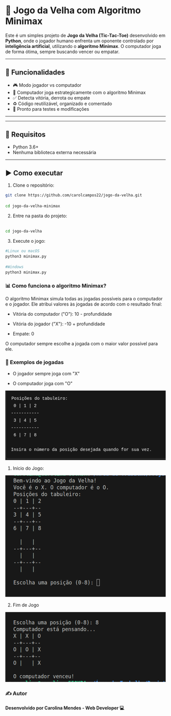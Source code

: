 # 🧠 Jogo da Velha com Algoritmo Minimax

Este é um simples projeto de **Jogo da Velha (Tic-Tac-Toe)** desenvolvido em **Python**, onde o jogador humano enfrenta um oponente controlado por **inteligência artificial**, utilizando o **algoritmo Minimax**. O computador joga de forma ótima, sempre buscando vencer ou empatar.

---

## 🚀 Funcionalidades

- 🎮 Modo jogador vs computador
- 🧠 Computador joga estrategicamente com o algoritmo Minimax
- ✅ Detecta vitória, derrota ou empate
- ♻️ Código reutilizável, organizado e comentado
- 🧪 Pronto para testes e modificações

---


---

## 📌 Requisitos

- Python 3.6+
- Nenhuma biblioteca externa necessária

---

## ▶️ Como executar

1. Clone o repositório:

```bash
git clone https://github.com/carolcampos22/jogo-da-velha.git

cd jogo-da-velha-minimax

```
2. Entre na pasta do projeto:

```bash

cd jogo-da-velha

```

3. Execute o jogo:
```bash
#Linux ou macOS 
python3 minimax.py

#Windows
python3 minimax.py

```

### 📊 Como funciona o algoritmo Minimax?
O algoritmo Minimax simula todas as jogadas possíveis para o computador e o jogador. Ele atribui valores às jogadas de acordo com o resultado final:

- Vitória do computador ("O"): 10 - profundidade

- Vitória do jogador ("X"): -10 + profundidade

- Empate: 0

O computador sempre escolhe a jogada com o maior valor possível para ele.

### 🧩 Exemplos de jogadas
- O jogador sempre joga com "X"

- O computador joga com "O"

![](./assets/posicoes-do-tabuleiro.png)

1. Início do Jogo:

![](./assets/inicio.png)

2. Fim de Jogo

![](./assets/fim.png)

### ✍️ Autor

#### Desenvolvido por Carolina Mendes - Web Developer 💻